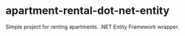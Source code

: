 # apartment-rental-dot-net-entity
Simple project for renting apartments. .NET Entity Framework wrapper.
